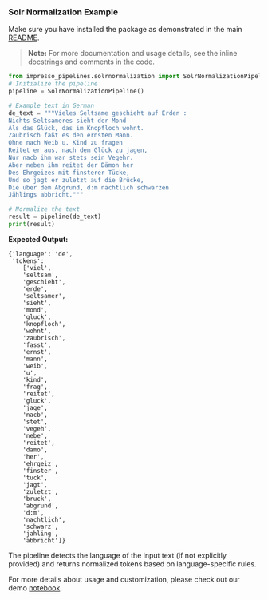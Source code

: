 ### Solr Normalization Example
Make sure you have installed the package as demonstrated in the main [README](README.md).

> **Note:** For more documentation and usage details, see the inline docstrings and comments in the code.

```python
from impresso_pipelines.solrnormalization import SolrNormalizationPipeline
# Initialize the pipeline
pipeline = SolrNormalizationPipeline()

# Example text in German
de_text = """Vieles Seltsame geschieht auf Erden :
Nichts Seltsameres sieht der Mond
Als das Glück, das im Knopfloch wohnt.
Zaubrisch faßt es den ernsten Mann.
Ohne nach Weib u. Kind zu fragen
Reitet er aus, nach dem Glück zu jagen,
Nur nacb ihm war stets sein Vegehr.
Aber neben ihm reitet der Dämon her
Des Ehrgeizes mit finsterer Tücke,
Und so jagt er zuletzt auf die Brücke,
Die über dem Abgrund, d:m nächtlich schwarzen
Jählings abbricht."""

# Normalize the text
result = pipeline(de_text)
print(result)
```

**Expected Output:**
```
{'language': 'de',
 'tokens': 
    ['viel',
    'seltsam',
    'geschieht',
    'erde',
    'seltsamer',
    'sieht',
    'mond',
    'gluck',
    'knopfloch',
    'wohnt',
    'zaubrisch',
    'fasst',
    'ernst',
    'mann',
    'weib',
    'u',
    'kind',
    'frag',
    'reitet',
    'gluck',
    'jage',
    'nacb',
    'stet',
    'vegeh',
    'nebe',
    'reitet',
    'damo',
    'her',
    'ehrgeiz',
    'finster',
    'tuck',
    'jagt',
    'zuletzt',
    'bruck',
    'abgrund',
    'd:m',
    'nachtlich',
    'schwarz',
    'jahling',
    'abbricht']}
```

The pipeline detects the language of the input text (if not explicitly provided) and returns normalized tokens based on language-specific rules.

For more details about usage and customization, please check out our demo [notebook](https://github.com/impresso/impresso-datalab-notebooks/blob/main/annotate/solrnormalization_pipeline_demo.ipynb).
